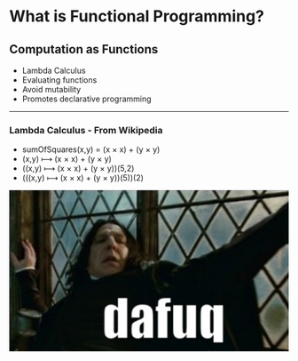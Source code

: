 # What is Functional Programming?


## Computation as Functions

- Lambda Calculus
- Evaluating functions
- Avoid mutability
- Promotes declarative programming

---

### Lambda Calculus - From Wikipedia

- sumOfSquares(x,y) = (x × x) + (y × y)
- (x,y) ⟼ (x × x) + (y × y)
- ((x,y) ⟼ (x × x) + (y × y))(5,2)
- (((x,y) ⟼ (x × x) + (y × y))(5))(2)

![](images/dafuq.jpg)

